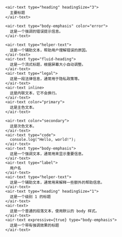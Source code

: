     <air-text type="heading" headingSize="3">
      主要标题
    </air-text>
    
    <air-text type="body-emphasis" color="error">
      这是一个强调的错误提示信息。
    </air-text>
    
    <air-text type="helper-text">
      这是一个辅助文本，帮助用户理解错误的原因。
    </air-text>
    <air-text type="fluid-heading">
      这是一个流式标题，根据屏幕大小自动调整。
    </air-text>
    <air-text type="legal">
      这是一段法律信息，通常用于隐私政策等。
    </air-text>
    <air-text inline>
      这是内联文本，它不会换行。
    </air-text>
    <air-text color="primary">
      这是主色文本。
    </air-text>
    
    <air-text color="secondary">
      这是次色文本。
    </air-text>
    <air-text type="code">
      console.log("Hello, world!");
    </air-text>
    <air-text type="body-emphasis">
      这是一个强调文本，通常用来显示重要信息。
    </air-text>
    <air-text type="label">
      用户名
    </air-text>
    <air-text type="helper-text">
      这是一个辅助文本，通常用来解释一些额外的帮助信息。
    </air-text>
    <air-text type="heading" headingSize="1">
      这是一个级别 1 的标题
    </air-text>
    <air-text>
      这是一个普通的段落文本，使用默认的 body 样式。
    </air-text>
    <air-text expressive={true} type="body-emphasis">
      这是一个带有强调效果的标题
    </air-text>
